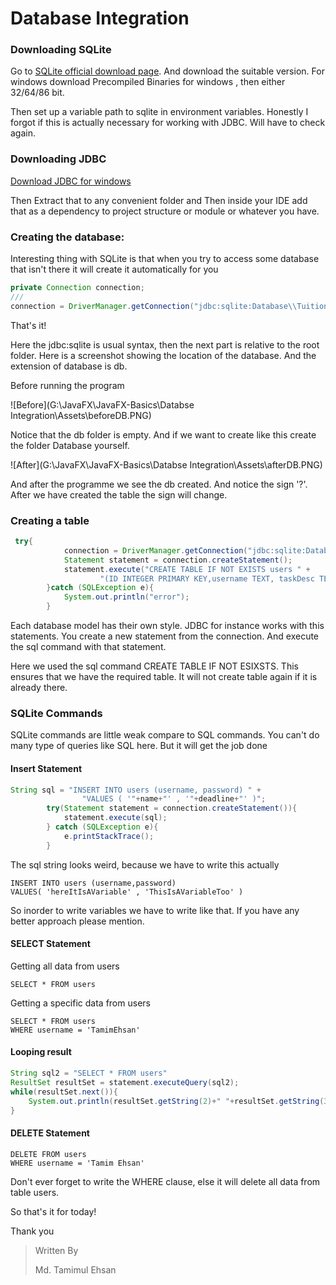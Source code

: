 # Database Integration

### Downloading SQLite

Go to [SQLite official download page](https://www.sqlite.org/download.html). And download the suitable version. For windows download Precompiled Binaries for windows , then either 32/64/86 bit.

Then set up a variable path to sqlite in environment variables. Honestly I forgot if this is actually necessary for working with JDBC. Will have to check again. 

### Downloading JDBC

[Download JDBC for windows](https://github.com/TamimEhsan/Tuition-E/blob/master/Dependencies/sqlite-jdbc-3.32.3.2.jar)

Then Extract that to any convenient folder and Then inside your IDE add that as a dependency to project structure or module or whatever you have.

### Creating the database:

Interesting thing with SQLite is that when you try to access some database that isn't there it will create it automatically for you

```java
private Connection connection;
///
connection = DriverManager.getConnection("jdbc:sqlite:Database\\TuitionE.db");
```

That's it!

Here the jdbc:sqlite is usual syntax, then the next part is relative to the root folder. Here is a screenshot showing the location of the database. And the extension of database is db. 

Before running the program

![Before](G:\JavaFX\JavaFX-Basics\Databse Integration\Assets\beforeDB.PNG)

Notice that the db folder is empty. And if we want to create like this create the folder Database yourself.

![After](G:\JavaFX\JavaFX-Basics\Databse Integration\Assets\afterDB.PNG)

And after the programme we see the db created. And notice the sign '?'. After we have created the table the sign will change.

### Creating a table

```java
 try{
            connection = DriverManager.getConnection("jdbc:sqlite:Database\\UserDB.db");
            Statement statement = connection.createStatement();
            statement.execute("CREATE TABLE IF NOT EXISTS users " +
                    "(ID INTEGER PRIMARY KEY,username TEXT, taskDesc TEXT ,password TEXT)");
        }catch (SQLException e){
            System.out.println("error");
        }
```

Each database model has their own style. JDBC for instance works with this statements. You create a new statement from the connection. And execute the sql command with that statement.

Here we used the sql command CREATE TABLE IF NOT ESIXSTS. This ensures that we have the required table. It will not create table again if it is already there.

### SQLite Commands

SQLite commands are little weak compare to SQL commands. You can't do many type of queries like SQL here. But it will get the job done 



#### Insert Statement

```java
String sql = "INSERT INTO users (username, password) " +
                "VALUES ( '"+name+"' , '"+deadline+"' )";
        try(Statement statement = connection.createStatement()){
            statement.execute(sql);
        } catch (SQLException e){
            e.printStackTrace();
        }
```



The sql string looks weird, because we have to write this actually

```sqlite
INSERT INTO users (username,password)
VALUES( 'hereItIsAVariable' , 'ThisIsAVariableToo' )
```

So inorder to write variables we have to write like that. If you have any better approach please mention.

#### SELECT Statement

Getting all data from users

```sqlite
SELECT * FROM users
```

Getting a specific data from users

```sqlite
SELECT * FROM users
WHERE username = 'TamimEhsan'
```

#### Looping result

```java
String sql2 = "SELECT * FROM users"
ResultSet resultSet = statement.executeQuery(sql2);
while(resultSet.next()){
    System.out.println(resultSet.getString(2)+" "+resultSet.getString(3));
}
```



#### DELETE Statement

```sqlite
DELETE FROM users
WHERE username = 'Tamim Ehsan'
```

Don't ever forget to write the WHERE clause, else it will delete all data from table users.



So that's it for today!

Thank you

> Written By
>
> Md. Tamimul Ehsan